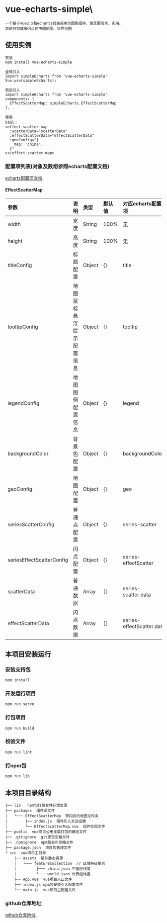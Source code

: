 # vue-echarts-simple\

```
一个基于vue2.x和echarts封装简单的图表组件，使其更简单、实用。
目前只完成带闪点的中国地图、世界地图
```

## 使用实例
```
安装
npm install vue-echarts-simple

全局引入
import simpleEcharts from 'vue-echarts-simple'
Vue.use(simpleEcharts);

局部引入
import simpleEcharts from 'vue-echarts-simple'
components: {
  EffectScatterMap: simpleEcharts.EffectScatterMap
},

使用
html：
<effect-scatter-map
  :scatterData="scatterData"
  :effectScatterData="effectScatterData"
  :geoConfig="{
    map: 'china',
  }"
></effect-scatter-map>
```

### 配置项列表(对象及数组参照echarts配置文档)
[echarts配置项文档](https://echarts.apache.org/zh/option.html#title).
#### EffectScatterMap
| 参数                     |  说明                    |  类型     |  默认值  |  对应echarts配置项          |
|:-------------------------|:-------------------------|:---------|:---------|:---------------------------|
| width                    | 宽度                     | String   |  100%    | 无                          |
| height                   | 高度                     | String   |  100%    | 无                          |
| titleConfig              | 标题配置                 | Object   |  {}      | title                       |
| tooltipConfig            | 地图鼠标悬浮提示配置信息  | Object   |  {}      | tooltip                     |
| legendConfig             | 地图图例配置信息          | Object   |  {}      | legend                      |
| backgroundColor          | 背景色配置               | Object   |  {}      | backgroundColor             |
| geoConfig                | 地图配置                 | Object   |  {}      | geo                         |
| seriesScatterConfig      | 普通点配置               | Object   |  {}      | series-scatter              |
| seriesEffectScatterConfig| 闪点配置                 | Object   |  {}      | series-effectScatter        |
| scatterData              | 普通数据                 | Array    |  []      | series-scatter.data         |
| effectScatterData        | 闪点数据                 | Array    |  []      | series-effectScatter.data   |

## 本项目安装运行

### 安装支持包
```
npm install
```

### 开发运行项目
```
npm run serve
```

### 打包项目
```
npm run build
```

### 校验文件
```
npm run lint
```

### 打npm包
```
npm run lib
```

## 本项目目录结构

```
├── lib   npm包打包文件存放目录
├── packages  组件源文件
│   └─── EffectScatterMap  带闪点的地图文件夹
│        ├── index.js  组件引入方法设置
│        └── EffectScatterMap.vue  组件实现文件
├── public  vue项目公用无需打包的静态文件
├── .gitignore  git提交忽略文件
├── .npmignore  npm包发布忽略文件
├── package.json  项目包管理文件
└ src  vue项目主目录
    ├── assets  组件静态资源
    │   └─── featureCollection  // 区域特征集合
    │         ├─── china.json 中国经纬度
    │         └─── world.json 世界经纬度
    ├── App.vue  vue项目入口文件
    ├── index.js npm包安装引入配置文件
    └── main.js  vue项目主配置文件
```

### github仓库地址
[github仓库地址](https://github.com/guoqirong/vue-echarts-simple).
